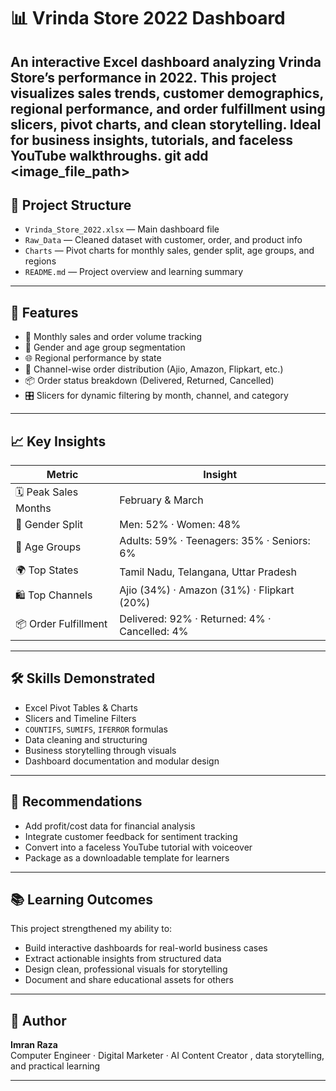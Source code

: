 # 📊 Vrinda Store 2022 Dashboard

An interactive Excel dashboard analyzing Vrinda Store’s performance in 2022. This project visualizes sales trends, customer demographics, regional performance, and order fulfillment using slicers, pivot charts, and clean storytelling. Ideal for business insights, tutorials, and faceless YouTube walkthroughs.
git add <image_file_path>
---

## 📁 Project Structure

- `Vrinda_Store_2022.xlsx` — Main dashboard file
- `Raw_Data` — Cleaned dataset with customer, order, and product info
- `Charts` — Pivot charts for monthly sales, gender split, age groups, and regions
- `README.md` — Project overview and learning summary

---

## 🚀 Features

- 📅 Monthly sales and order volume tracking  
- 🧍 Gender and age group segmentation  
- 🌐 Regional performance by state  
- 🛒 Channel-wise order distribution (Ajio, Amazon, Flipkart, etc.)  
- 📦 Order status breakdown (Delivered, Returned, Cancelled)  
- 🎛️ Slicers for dynamic filtering by month, channel, and category  

---

## 📈 Key Insights

| Metric                  | Insight                                      |
|------------------------|----------------------------------------------|
| 🗓️ Peak Sales Months   | February & March                             |
| 👥 Gender Split        | Men: 52% · Women: 48%                        |
| 🧒 Age Groups          | Adults: 59% · Teenagers: 35% · Seniors: 6%  |
| 🌍 Top States          | Tamil Nadu, Telangana, Uttar Pradesh         |
| 🛍️ Top Channels        | Ajio (34%) · Amazon (31%) · Flipkart (20%)   |
| 📦 Order Fulfillment   | Delivered: 92% · Returned: 4% · Cancelled: 4%|

---

## 🛠️ Skills Demonstrated

- Excel Pivot Tables & Charts  
- Slicers and Timeline Filters  
- `COUNTIFS`, `SUMIFS`, `IFERROR` formulas  
- Data cleaning and structuring  
- Business storytelling through visuals  
- Dashboard documentation and modular design  

---

## 🎯 Recommendations

- Add profit/cost data for financial analysis  
- Integrate customer feedback for sentiment tracking  
- Convert into a faceless YouTube tutorial with voiceover  
- Package as a downloadable template for learners  

---

## 📚 Learning Outcomes

This project strengthened my ability to:
- Build interactive dashboards for real-world business cases  
- Extract actionable insights from structured data  
- Design clean, professional visuals for storytelling  
- Document and share educational assets for others  

---

## 🧠 Author

**Imran Raza**  
Computer Engineer · Digital Marketer · AI Content Creator , data storytelling, and practical learning

---
